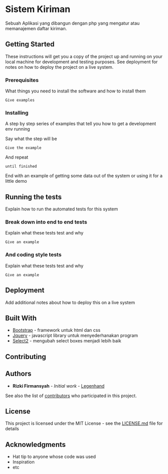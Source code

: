 # Sistem Kiriman

Sebuah Aplikasi yang dibangun dengan php yang mengatur atau memanajemen daftar kiriman.

## Getting Started

These instructions will get you a copy of the project up and running on your local machine for development and testing purposes. See deployment for notes on how to deploy the project on a live system.

### Prerequisites

What things you need to install the software and how to install them

```
Give examples
```

### Installing

A step by step series of examples that tell you how to get a development env running

Say what the step will be

```
Give the example
```

And repeat

```
until finished
```

End with an example of getting some data out of the system or using it for a little demo

## Running the tests

Explain how to run the automated tests for this system

### Break down into end to end tests

Explain what these tests test and why

```
Give an example
```

### And coding style tests

Explain what these tests test and why

```
Give an example
```

## Deployment

Add additional notes about how to deploy this on a live system

## Built With

* [Bootstrap](https://getbootstrap.com/docs/4.3/getting-started/introduction/) - framework untuk html dan css
* [Jquery](https://jquery.com/) - javascript library untuk menyederhanakan program
* [Select2](https://select2.org/) - mengubah select boxes menjadi lebih baik


## Contributing


## Authors

* **Rizki Firmansyah** - *Initial work* - [Legenhand](https://github.com/legenhand)

See also the list of [contributors](https://github.com/your/project/contributors) who participated in this project.

## License

This project is licensed under the MIT License - see the [LICENSE.md](LICENSE.md) file for details

## Acknowledgments

* Hat tip to anyone whose code was used
* Inspiration
* etc

